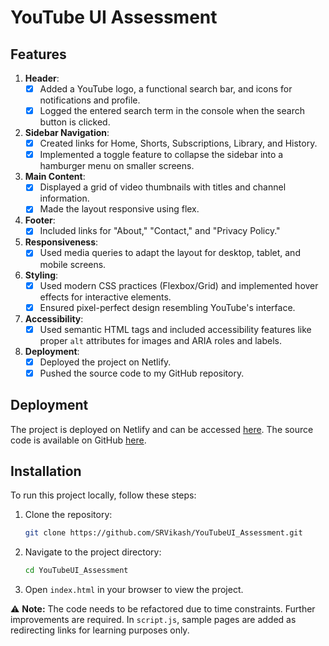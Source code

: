 # YouTube UI Assessment

## Features

1. **Header**:
    - [x] Added a YouTube logo, a functional search bar, and icons for notifications and profile.
    - [x] Logged the entered search term in the console when the search button is clicked.

2. **Sidebar Navigation**:
    - [x] Created links for Home, Shorts, Subscriptions, Library, and History.
    - [x] Implemented a toggle feature to collapse the sidebar into a hamburger menu on smaller screens.

3. **Main Content**:
    - [x] Displayed a grid of video thumbnails with titles and channel information.
    - [x] Made the layout responsive using flex.

4. **Footer**:
    - [x] Included links for "About," "Contact," and "Privacy Policy."

5. **Responsiveness**:
    - [x] Used media queries to adapt the layout for desktop, tablet, and mobile screens.

6. **Styling**:
    - [x] Used modern CSS practices (Flexbox/Grid) and implemented hover effects for interactive elements.
    - [x] Ensured pixel-perfect design resembling YouTube's interface.

7. **Accessibility**:
    - [x] Used semantic HTML tags and included accessibility features like proper `alt` attributes for images and ARIA roles and labels.

8. **Deployment**:
    - [x] Deployed the project on Netlify.
    - [x] Pushed the source code to my GitHub repository.

## Deployment

The project is deployed on Netlify and can be accessed [here](https://youtubenexversityassesment.netlify.app/). The source code is available on GitHub [here](https://github.com/SRVikash/YouTubeUI_Assesment).

## Installation

To run this project locally, follow these steps:

1. Clone the repository:
    ```bash
    git clone https://github.com/SRVikash/YouTubeUI_Assessment.git
    ```
2. Navigate to the project directory:
    ```bash
    cd YouTubeUI_Assessment
    ```
3. Open `index.html` in your browser to view the project.

⚠️ **Note:** The code needs to be refactored due to time constraints. Further improvements are required. In `script.js`, sample pages are added as redirecting links for learning purposes only.
